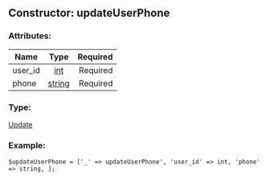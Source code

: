 ## Constructor: updateUserPhone  

### Attributes:

| Name     |    Type       | Required |
|----------|:-------------:|---------:|
|user\_id|[int](../types/int.md) | Required|
|phone|[string](../types/string.md) | Required|
### Type: 

[Update](../types/Update.md)
### Example:

```
$updateUserPhone = ['_' => updateUserPhone', 'user_id' => int, 'phone' => string, ];
```
